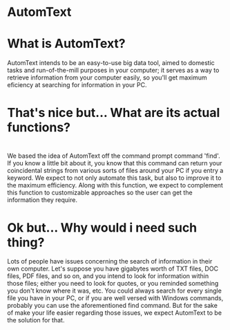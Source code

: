 # AutomText
#
# What is AutomText?
AutomText intends to be an easy-to-use big data tool, aimed to domestic tasks and run-of-the-mill purposes in your computer; it serves as a way to retrieve information from your computer easily, so you'll get maximum eficiency at searching for information in your PC.
#
# That's nice but... What are its actual functions?
#
We based the idea of AutomText off the command prompt command 'find'. If you know a little bit about it, you know that this command can return your coincidental strings from various sorts of files around your PC if you entry a keyword. We expect to not only automate this task, but also to improve it to the maximum efficiency. Along with this function, we expect to complement this function to customizable approaches so the user can get the information they require.
#
# Ok but... Why would i need such thing?
Lots of people have issues concerning the search of information in their own computer. Let's suppose you have gigabytes worth of TXT files, DOC files, PDF files, and so on, and you intend to look for information within those files; either you need to look for quotes, or you reminded something you don't know where it was, etc. You could always search for every single file you have in your PC, or if you are well versed with Windows commands, probably you can use the aforementioned find command. But for the sake of make your life easier regarding those issues, we expect AutomText to be the solution for that.
#


